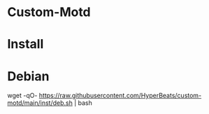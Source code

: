 # Custom-Motd

# Install

# Debian
wget -qO- https://raw.githubusercontent.com/HyperBeats/custom-motd/main/inst/deb.sh | bash

